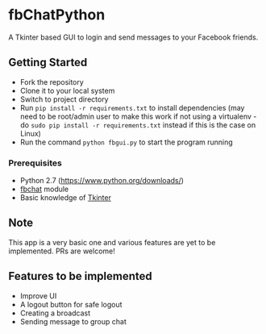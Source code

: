 # fbChatPython
A Tkinter based GUI to login and send messages to your Facebook friends.

## Getting Started
* Fork the repository
* Clone it to your local system
* Switch to project directory
* Run `pip install -r requirements.txt` to install dependencies (may need to be root/admin user to make this work if not
  using a virtualenv - do `sudo pip install -r requirements.txt` instead if this is the case on Linux)
* Run the command `python fbgui.py` to start the program running

### Prerequisites
* Python 2.7 (<https://www.python.org/downloads/>)
* [fbchat](https://fbchat.readthedocs.io/en/master/) module
* Basic knowledge of [Tkinter](http://effbot.org/tkinterbook/tkinter-index.htm)

## Note
This app is a very basic one and various features are yet to be implemented.
PRs are welcome!

## Features to be implemented
* Improve UI
* A logout button for safe logout
* Creating a broadcast
* Sending message to group chat
